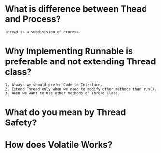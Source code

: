 # What is difference between Thead and Process?
	Thread is a subdivision of Process. 

# Why Implementing Runnable is preferable and not extending Thread class?
	1. Always we should prefer Code to Interface.
	2. Extend Thread only when we need to modify other methods than run().
	3. When we want to use other methods of Thread Class.
	
# What do you mean by Thread Safety?


# How does Volatile Works?

